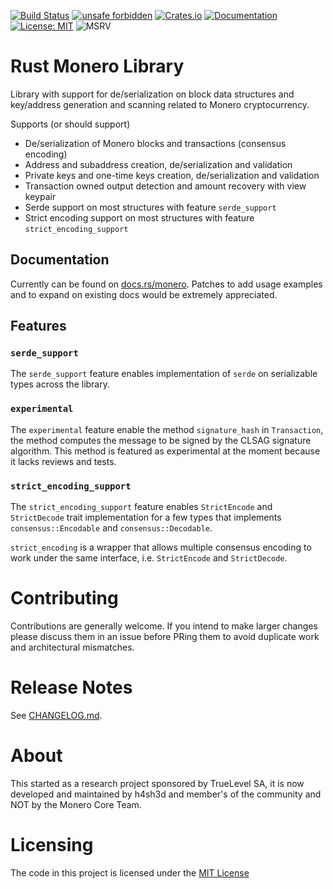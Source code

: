[![Build Status](https://img.shields.io/github/workflow/status/monero-rs/monero-rs/CI/main)](https://github.com/monero-rs/monero-rs/actions/workflows/ci.yml)
[![unsafe forbidden](https://img.shields.io/badge/unsafe-forbidden-success.svg)](https://github.com/rust-secure-code/safety-dance/)
[![Crates.io](https://img.shields.io/crates/v/monero.svg)](https://crates.io/crates/monero)
[![Documentation](https://docs.rs/monero/badge.svg)](https://docs.rs/monero)
[![License: MIT](https://img.shields.io/badge/License-MIT-yellow.svg)](https://opensource.org/licenses/MIT)
![MSRV](https://img.shields.io/badge/MSRV-1.51.0-blue)

Rust Monero Library
===

Library with support for de/serialization on block data structures and key/address generation and scanning related to Monero cryptocurrency.

Supports (or should support)

 * De/serialization of Monero blocks and transactions (consensus encoding)
 * Address and subaddress creation, de/serialization and validation
 * Private keys and one-time keys creation, de/serialization and validation
 * Transaction owned output detection and amount recovery with view keypair
 * Serde support on most structures with feature `serde_support`
 * Strict encoding support on most structures with feature `strict_encoding_support`

## Documentation

Currently can be found on [docs.rs/monero](https://docs.rs/monero). Patches to add usage examples and to expand on existing docs would be extremely appreciated.

## Features

### `serde_support`

The `serde_support` feature enables implementation of `serde` on serializable types across the library.

### `experimental`

The `experimental` feature enable the method `signature_hash` in `Transaction`, the method computes the message to be signed by the CLSAG signature algorithm. This method is featured as experimental at the moment because it lacks reviews and tests.

### `strict_encoding_support`

The `strict_encoding_support` feature enables `StrictEncode` and `StrictDecode` trait implementation for a few types that implements `consensus::Encodable` and `consensus::Decodable`.

`strict_encoding` is a wrapper that allows multiple consensus encoding to work under the same interface, i.e. `StrictEncode` and `StrictDecode`.

Contributing
===

Contributions are generally welcome. If you intend to make larger changes please discuss them in an issue before PRing them to avoid duplicate work and architectural mismatches.

Release Notes
===

See [CHANGELOG.md](CHANGELOG.md).

About
===

This started as a research project sponsored by TrueLevel SA, it is now developed and maintained by h4sh3d and member's of the community and NOT by the Monero Core Team.

Licensing
===

The code in this project is licensed under the [MIT License](LICENSE)
